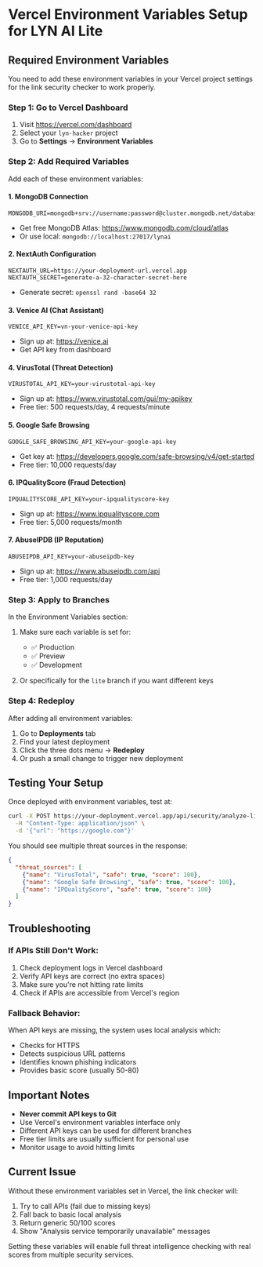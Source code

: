 # Vercel Environment Variables Setup for LYN AI Lite

## Required Environment Variables

You need to add these environment variables in your Vercel project settings for the link security checker to work properly.

### Step 1: Go to Vercel Dashboard
1. Visit https://vercel.com/dashboard
2. Select your `lyn-hacker` project
3. Go to **Settings** → **Environment Variables**

### Step 2: Add Required Variables

Add each of these environment variables:

#### 1. MongoDB Connection
```
MONGODB_URI=mongodb+srv://username:password@cluster.mongodb.net/database
```
- Get free MongoDB Atlas: https://www.mongodb.com/cloud/atlas
- Or use local: `mongodb://localhost:27017/lynai`

#### 2. NextAuth Configuration
```
NEXTAUTH_URL=https://your-deployment-url.vercel.app
NEXTAUTH_SECRET=generate-a-32-character-secret-here
```
- Generate secret: `openssl rand -base64 32`

#### 3. Venice AI (Chat Assistant)
```
VENICE_API_KEY=vn-your-venice-api-key
```
- Sign up at: https://venice.ai
- Get API key from dashboard

#### 4. VirusTotal (Threat Detection)
```
VIRUSTOTAL_API_KEY=your-virustotal-api-key
```
- Sign up at: https://www.virustotal.com/gui/my-apikey
- Free tier: 500 requests/day, 4 requests/minute

#### 5. Google Safe Browsing
```
GOOGLE_SAFE_BROWSING_API_KEY=your-google-api-key
```
- Get key at: https://developers.google.com/safe-browsing/v4/get-started
- Free tier: 10,000 requests/day

#### 6. IPQualityScore (Fraud Detection)
```
IPQUALITYSCORE_API_KEY=your-ipqualityscore-key
```
- Sign up at: https://www.ipqualityscore.com
- Free tier: 5,000 requests/month

#### 7. AbuseIPDB (IP Reputation)
```
ABUSEIPDB_API_KEY=your-abuseipdb-key
```
- Sign up at: https://www.abuseipdb.com/api
- Free tier: 1,000 requests/day

### Step 3: Apply to Branches

In the Environment Variables section:
1. Make sure each variable is set for:
   - ✅ Production
   - ✅ Preview
   - ✅ Development

2. Or specifically for the `lite` branch if you want different keys

### Step 4: Redeploy

After adding all environment variables:
1. Go to **Deployments** tab
2. Find your latest deployment
3. Click the three dots menu → **Redeploy**
4. Or push a small change to trigger new deployment

## Testing Your Setup

Once deployed with environment variables, test at:
```bash
curl -X POST https://your-deployment.vercel.app/api/security/analyze-link \
  -H "Content-Type: application/json" \
  -d '{"url": "https://google.com"}'
```

You should see multiple threat sources in the response:
```json
{
  "threat_sources": [
    {"name": "VirusTotal", "safe": true, "score": 100},
    {"name": "Google Safe Browsing", "safe": true, "score": 100},
    {"name": "IPQualityScore", "safe": true, "score": 100}
  ]
}
```

## Troubleshooting

### If APIs Still Don't Work:
1. Check deployment logs in Vercel dashboard
2. Verify API keys are correct (no extra spaces)
3. Make sure you're not hitting rate limits
4. Check if APIs are accessible from Vercel's region

### Fallback Behavior:
When API keys are missing, the system uses local analysis which:
- Checks for HTTPS
- Detects suspicious URL patterns
- Identifies known phishing indicators
- Provides basic score (usually 50-80)

## Important Notes

- **Never commit API keys to Git**
- Use Vercel's environment variables interface only
- Different API keys can be used for different branches
- Free tier limits are usually sufficient for personal use
- Monitor usage to avoid hitting limits

## Current Issue

Without these environment variables set in Vercel, the link checker will:
1. Try to call APIs (fail due to missing keys)
2. Fall back to basic local analysis
3. Return generic 50/100 scores
4. Show "Analysis service temporarily unavailable" messages

Setting these variables will enable full threat intelligence checking with real scores from multiple security services.